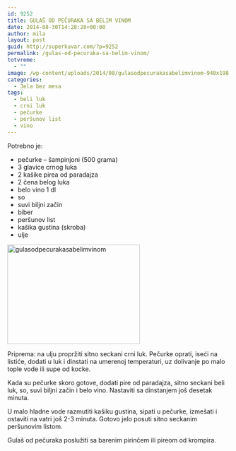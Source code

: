 ```yaml
---
id: 9252
title: GULAŠ OD PEČURAKA SA BELIM VINOM
date: 2014-08-30T14:28:28+00:00
author: mila
layout: post
guid: http://superkuvar.com/?p=9252
permalink: /gulas-od-pecuraka-sa-belim-vinom/
totvreme:
  - ""
image: /wp-content/uploads/2014/08/gulasodpecurakasabelimvinom-940x198.jpg
categories:
  - Jela bez mesa
tags:
  - beli luk
  - crni luk
  - pečurke
  - peršunov list
  - vino
---
```

Potrebno je:

  * pečurke &#8211; šampinjoni (500 grama)
  * 3 glavice crnog luka
  * 2 kašike pirea od paradajza
  * 2 čena belog luka
  * belo vino 1 dl
  * so
  * suvi biljni začin
  * biber
  * peršunov list
  * kašika gustina (skroba)
  * ulje

[<img class="alignnone size-medium wp-image-9254" src="//superkuvar.com/wp-content/uploads/2014/08/gulasodpecurakasabelimvinom-300x225.jpg" alt="gulasodpecurakasabelimvinom" width="300" height="225" />](//superkuvar.com/wp-content/uploads/2014/08/gulasodpecurakasabelimvinom.jpg)

Priprema: na ulju propržiti sitno seckani crni luk. Pečurke oprati, iseći na listiće, dodati u luk i dinstati na umerenoj temperaturi, uz dolivanje po malo tople vode ili supe od kocke.

Kada su pečurke skoro gotove, dodati pire od paradajza, sitno seckani beli luk, so, suvi biljni začin i belo vino. Nastaviti sa dinstanjem još desetak minuta.

U malo hladne vode razmutiti kašiku gustina, sipati u pečurke, izmešati i ostaviti na vatri još 2-3 minuta. Gotovo jelo posuti sitno seckanim peršunovim listom.

Gulaš od pečuraka poslužiti sa barenim pirinčem ili pireom od krompira.